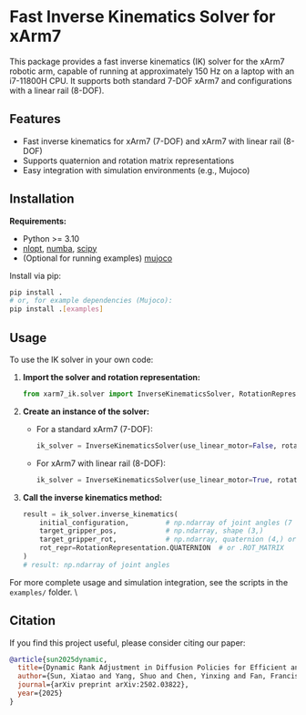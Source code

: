 # Fast Inverse Kinematics Solver for xArm7

This package provides a fast inverse kinematics (IK) solver for the xArm7 robotic arm, capable of running at approximately 150 Hz on a laptop with an i7-11800H CPU. It supports both standard 7-DOF xArm7 and configurations with a linear rail (8-DOF).


## Features
- Fast inverse kinematics for xArm7 (7-DOF) and xArm7 with linear rail (8-DOF)
- Supports quaternion and rotation matrix representations
- Easy integration with simulation environments (e.g., Mujoco)

## Installation

**Requirements:**
- Python >= 3.10
- [nlopt](https://github.com/stevengj/nlopt), [numba](https://numba.pydata.org/), [scipy](https://scipy.org/)
- (Optional for running examples) [mujoco](https://mujoco.org/)

Install via pip:

```bash
pip install .
# or, for example dependencies (Mujoco):
pip install .[examples]
```


## Usage

To use the IK solver in your own code:

1. **Import the solver and rotation representation:**
   ```python
   from xarm7_ik.solver import InverseKinematicsSolver, RotationRepresentation
   ```

2. **Create an instance of the solver:**
   - For a standard xArm7 (7-DOF):
     ```python
     ik_solver = InverseKinematicsSolver(use_linear_motor=False, rotation_repr=RotationRepresentation.QUATERNION)
     ```
   - For xArm7 with linear rail (8-DOF):
     ```python
     ik_solver = InverseKinematicsSolver(use_linear_motor=True, rotation_repr=RotationRepresentation.QUATERNION)
     ```

3. **Call the inverse kinematics method:**
   ```python
   result = ik_solver.inverse_kinematics(
       initial_configuration,         # np.ndarray of joint angles (7 or 8 elements)
       target_gripper_pos,            # np.ndarray, shape (3,)
       target_gripper_rot,            # np.ndarray, quaternion (4,) or rotation matrix (3,3)
       rot_repr=RotationRepresentation.QUATERNION  # or .ROT_MATRIX
   )
   # result: np.ndarray of joint angles
   ```

For more complete usage and simulation integration, see the scripts in the `examples/` folder.
\

## Citation

If you find this project useful, please consider citing our paper:

```bibtex
@article{sun2025dynamic,
  title={Dynamic Rank Adjustment in Diffusion Policies for Efficient and Flexible Training},
  author={Sun, Xiatao and Yang, Shuo and Chen, Yinxing and Fan, Francis and Liang, Yiyan and Rakita, Daniel},
  journal={arXiv preprint arXiv:2502.03822},
  year={2025}
}
```